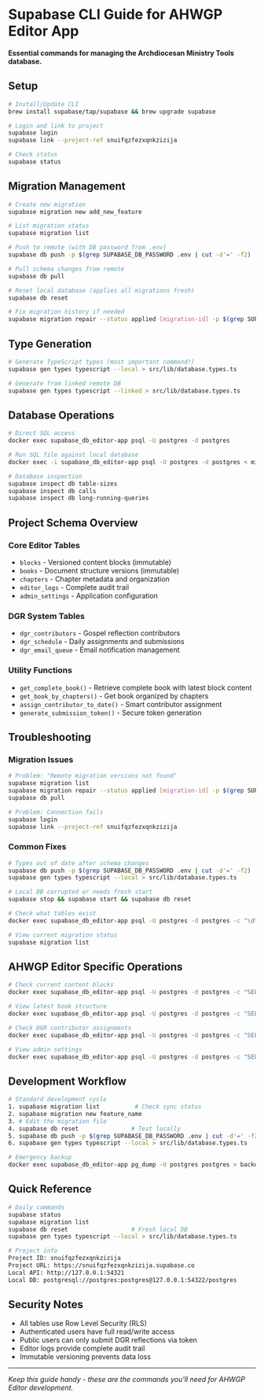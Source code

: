 # Supabase CLI Guide for AHWGP Editor App

**Essential commands for managing the Archdiocesan Ministry Tools database.**

## Setup

```bash
# Install/Update CLI
brew install supabase/tap/supabase && brew upgrade supabase

# Login and link to project
supabase login
supabase link --project-ref snuifqzfezxqnkzizija

# Check status
supabase status
```

## Migration Management

```bash
# Create new migration
supabase migration new add_new_feature

# List migration status
supabase migration list

# Push to remote (with DB password from .env)
supabase db push -p $(grep SUPABASE_DB_PASSWORD .env | cut -d'=' -f2)

# Pull schema changes from remote
supabase db pull

# Reset local database (applies all migrations fresh)
supabase db reset

# Fix migration history if needed
supabase migration repair --status applied [migration-id] -p $(grep SUPABASE_DB_PASSWORD .env | cut -d'=' -f2)
```

## Type Generation

```bash
# Generate TypeScript types (most important command!)
supabase gen types typescript --local > src/lib/database.types.ts

# Generate from linked remote DB
supabase gen types typescript --linked > src/lib/database.types.ts
```

## Database Operations

```bash
# Direct SQL access
docker exec supabase_db_editor-app psql -U postgres -d postgres

# Run SQL file against local database
docker exec -i supabase_db_editor-app psql -U postgres -d postgres < migration.sql

# Database inspection
supabase inspect db table-sizes
supabase inspect db calls
supabase inspect db long-running-queries
```

## Project Schema Overview

### Core Editor Tables

- `blocks` - Versioned content blocks (immutable)
- `books` - Document structure versions (immutable)
- `chapters` - Chapter metadata and organization
- `editor_logs` - Complete audit trail
- `admin_settings` - Application configuration

### DGR System Tables

- `dgr_contributors` - Gospel reflection contributors
- `dgr_schedule` - Daily assignments and submissions
- `dgr_email_queue` - Email notification management

### Utility Functions

- `get_complete_book()` - Retrieve complete book with latest block content
- `get_book_by_chapters()` - Get book organized by chapters
- `assign_contributor_to_date()` - Smart contributor assignment
- `generate_submission_token()` - Secure token generation

## Troubleshooting

### Migration Issues

```bash
# Problem: "Remote migration versions not found"
supabase migration list
supabase migration repair --status applied [migration-id] -p $(grep SUPABASE_DB_PASSWORD .env | cut -d'=' -f2)
supabase db pull

# Problem: Connection fails
supabase login
supabase link --project-ref snuifqzfezxqnkzizija
```

### Common Fixes

```bash
# Types out of date after schema changes
supabase db push -p $(grep SUPABASE_DB_PASSWORD .env | cut -d'=' -f2)
supabase gen types typescript --local > src/lib/database.types.ts

# Local DB corrupted or needs fresh start
supabase stop && supabase start && supabase db reset

# Check what tables exist
docker exec supabase_db_editor-app psql -U postgres -d postgres -c "\dt"

# View current migration status
supabase migration list
```

## AHWGP Editor Specific Operations

```bash
# Check current content blocks
docker exec supabase_db_editor-app psql -U postgres -d postgres -c "SELECT COUNT(*) FROM blocks;"

# View latest book structure
docker exec supabase_db_editor-app psql -U postgres -d postgres -c "SELECT document_title, jsonb_array_length(blocks) as block_count FROM books ORDER BY created_at DESC LIMIT 1;"

# Check DGR contributor assignments
docker exec supabase_db_editor-app psql -U postgres -d postgres -c "SELECT date, contributor_email, status FROM dgr_schedule ORDER BY date DESC LIMIT 10;"

# View admin settings
docker exec supabase_db_editor-app psql -U postgres -d postgres -c "SELECT setting_key, description FROM admin_settings;"
```

## Development Workflow

```bash
# Standard development cycle
1. supabase migration list          # Check sync status
2. supabase migration new feature_name
3. # Edit the migration file
4. supabase db reset               # Test locally
5. supabase db push -p $(grep SUPABASE_DB_PASSWORD .env | cut -d'=' -f2)
6. supabase gen types typescript --local > src/lib/database.types.ts

# Emergency backup
docker exec supabase_db_editor-app pg_dump -U postgres postgres > backup_$(date +%Y%m%d).sql
```

## Quick Reference

```bash
# Daily commands
supabase status
supabase migration list
supabase db reset                  # Fresh local DB
supabase gen types typescript --local > src/lib/database.types.ts

# Project info
Project ID: snuifqzfezxqnkzizija
Project URL: https://snuifqzfezxqnkzizija.supabase.co
Local API: http://127.0.0.1:54321
Local DB: postgresql://postgres:postgres@127.0.0.1:54322/postgres
```

## Security Notes

- All tables use Row Level Security (RLS)
- Authenticated users have full read/write access
- Public users can only submit DGR reflections via token
- Editor logs provide complete audit trail
- Immutable versioning prevents data loss

---

_Keep this guide handy - these are the commands you'll need for AHWGP Editor development._
